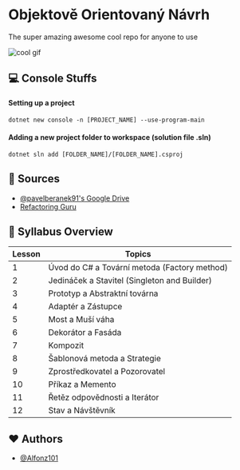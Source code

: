 # Objektově Orientovaný Návrh
The super amazing awesome cool repo for anyone to use

![cool gif](https://media1.tenor.com/m/dTappxfb3WAAAAAd/dark-souls-3-soul-of-cinder.gif)

## 💻 Console Stuffs
#### Setting up a project

`dotnet new console -n [PROJECT_NAME] --use-program-main`

#### Adding a new project folder to workspace (solution file .sln)

`dotnet sln add [FOLDER_NAME]/[FOLDER_NAME].csproj`

## 🔎 Sources
- [@pavelberanek91's Google Drive](https://drive.google.com/drive/folders/1NQClVCcfn_PbDOZ88xoOzBqGmtejn9zc)
- [Refactoring Guru](https://refactoring.guru/)

## 📘 Syllabus Overview

| Lesson | Topics |
|-------|------------------------------------------|
| 1     | Úvod do C# a Tovární metoda (Factory method) |
| 2     | Jedináček a Stavitel (Singleton and Builder) |
| 3     | Prototyp a Abstraktní továrna |
| 4     | Adaptér a Zástupce |
| 5     | Most a Muší váha |
| 6     | Dekorátor a Fasáda |
| 7     | Kompozit |
| 8     | Šablonová metoda a Strategie |
| 9     | Zprostředkovatel a Pozorovatel |
| 10    | Příkaz a Memento |
| 11    | Řetěz odpovědnosti a Iterátor |
| 12    | Stav a Návštěvník |


## ❤️ Authors

- [@Alfonz101](https://www.github.com/Alfonz101)